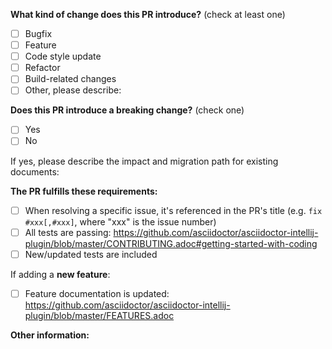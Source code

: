 <!-- PULL REQUEST TEMPLATE -->
<!-- (Update "[ ]" to "[x]" to check a box) -->

**What kind of change does this PR introduce?** (check at least one)

- [ ] Bugfix
- [ ] Feature
- [ ] Code style update
- [ ] Refactor
- [ ] Build-related changes
- [ ] Other, please describe:

**Does this PR introduce a breaking change?** (check one)

- [ ] Yes
- [ ] No

If yes, please describe the impact and migration path for existing documents:

**The PR fulfills these requirements:**

- [ ] When resolving a specific issue, it's referenced in the PR's title (e.g. `fix #xxx[,#xxx]`, where "xxx" is the issue number)
- [ ] All tests are passing: https://github.com/asciidoctor/asciidoctor-intellij-plugin/blob/master/CONTRIBUTING.adoc#getting-started-with-coding
- [ ] New/updated tests are included

If adding a **new feature**:
- [ ] Feature documentation is updated: https://github.com/asciidoctor/asciidoctor-intellij-plugin/blob/master/FEATURES.adoc

**Other information:**

